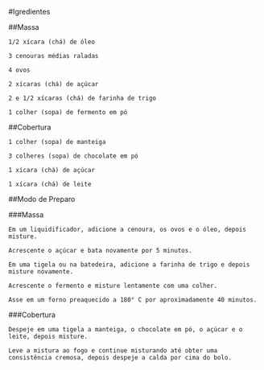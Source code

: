 #Igredientes

##Massa

    1/2 xícara (chá) de óleo

    3 cenouras médias raladas

    4 ovos

    2 xícaras (chá) de açúcar

    2 e 1/2 xícaras (chá) de farinha de trigo

    1 colher (sopa) de fermento em pó

##Cobertura

    1 colher (sopa) de manteiga

    3 colheres (sopa) de chocolate em pó

    1 xícara (chá) de açúcar

    1 xícara (chá) de leite

##Modo de Preparo

###Massa

    Em um liquidificador, adicione a cenoura, os ovos e o óleo, depois misture.

    Acrescente o açúcar e bata novamente por 5 minutos.

    Em uma tigela ou na batedeira, adicione a farinha de trigo e depois misture novamente.

    Acrescente o fermento e misture lentamente com uma colher.

    Asse em um forno preaquecido a 180° C por aproximadamente 40 minutos.

###Cobertura

    Despeje em uma tigela a manteiga, o chocolate em pó, o açúcar e o leite, depois misture.

    Leve a mistura ao fogo e continue misturando até obter uma consistência cremosa, depois despeje a calda por cima do bolo.